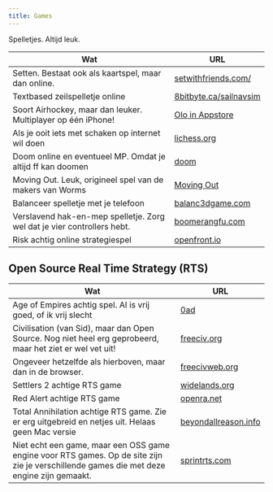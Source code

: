 ```yaml
---
title: Games
---
```


Spelletjes. Altijd leuk.

| Wat                                                                     | URL                                                                   |
| ----------------------------------------------------------------------- | --------------------------------------------------------------------- |
| Setten. Bestaat ook als kaartspel, maar dan online.                     | [setwithfriends.com/](https://setwithfriends.com/)                    |
| Textbased zeilspelletje online                                          | [8bitbyte.ca/sailnavsim](https://8bitbyte.ca/sailnavsim)              |
| Soort Airhockey, maar dan leuker. Multiplayer op één iPhone!            | [Olo in Appstore](https://apps.apple.com/us/app/olo-game/id529826126) |
| Als je ooit iets met schaken op internet wil doen                       | [lichess.org](https://lichess.org/)                                   |
| Doom online en eventueel MP. Omdat je altijd ff kan doomen              | [doom](https://silentspacemarine.com/)                                |
| Moving Out. Leuk, origineel spel van de makers van Worms                | [Moving Out](https://www.team17.com/games/moving-out/)                |
| Balanceer spelletje met je telefoon                                     | [balanc3dgame.com](https://www.balanc3dgame.com)                      |
| Verslavend hak-en-mep spelletje. Zorg wel dat je vier controllers hebt. | [boomerangfu.com](https://www.boomerangfu.com/)                       |
| Risk achtig online strategiespel|[openfront.io](https://openfront.io/)|

## Open Source Real Time Strategy (RTS)

| Wat                                                                                                                                       | URL                                                      |
| ----------------------------------------------------------------------------------------------------------------------------------------- | -------------------------------------------------------- |
| Age of Empires achtig spel. AI is vrij goed, of ik vrij slecht                                                                            | [0ad](https://play0ad.com/)                              |
| Civilisation (van Sid), maar dan Open Source. Nog niet heel erg geprobeerd, maar het ziet er wel vet uit!                                 | [freeciv.org](https://www.freeciv.org/)                  |
| Ongeveer hetzelfde als hierboven, maar dan in de browser.                                                                                 | [freecivweb.org](https://www.freecivweb.org/)            |
| Settlers 2 achtige RTS game                                                                                                               | [widelands.org](https://www.widelands.org)               |
| Red Alert achtige RTS game                                                                                                                | [openra.net](https://www.openra.net)                     |
| Total Annihilation achtige RTS game. Zie er erg uitgebreid en netjes uit. Helaas geen Mac versie                                          | [beyondallreason.info](https://www.beyondallreason.info) |
| Niet echt een game, maar een OSS game engine voor RTS games. Op de site zijn zie je verschillende games die met deze engine zijn gemaakt. | [sprintrts.com](https://springrts.com)                   |
